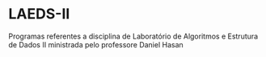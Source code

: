 # LAEDS-II
Programas referentes a disciplina de Laboratório de Algoritmos e Estrutura de Dados II ministrada pelo professore Daniel Hasan
